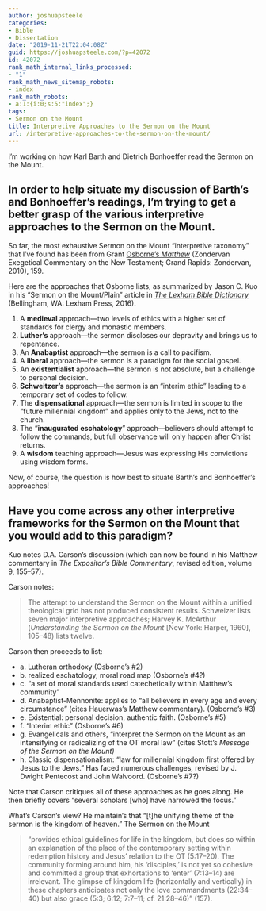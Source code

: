 ```yaml
---
author: joshuapsteele
categories:
- Bible
- Dissertation
date: "2019-11-21T22:04:08Z"
guid: https://joshuapsteele.com/?p=42072
id: 42072
rank_math_internal_links_processed:
- "1"
rank_math_news_sitemap_robots:
- index
rank_math_robots:
- a:1:{i:0;s:5:"index";}
tags:
- Sermon on the Mount
title: Interpretive Approaches to the Sermon on the Mount
url: /interpretive-approaches-to-the-sermon-on-the-mount/
---
```


I’m working on how Karl Barth and Dietrich Bonhoeffer read the Sermon on the Mount.

## In order to help situate my discussion of Barth’s and Bonhoeffer’s readings, I’m trying to get a better grasp of the various interpretive approaches to the Sermon on the Mount.

So far, the most exhaustive Sermon on the Mount “interpretive taxonomy” that I’ve found has been from Grant [Osborne’s *Matthew*](https://amzn.to/37oTuuA) (Zondervan Exegetical Commentary on the New Testament; Grand Rapids: Zondervan, 2010), 159.

Here are the approaches that Osborne lists, as summarized by Jason C. Kuo in his “Sermon on the Mount/Plain” article in [*The Lexham Bible Dictionary*](https://www.logos.com/product/36564/lexham-bible-dictionary) (Bellingham, WA: Lexham Press, 2016).

1. A **medieval** approach—two levels of ethics with a higher set of standards for clergy and monastic members.
2. **Luther’s** approach—the sermon discloses our depravity and brings us to repentance.
3. An **Anabaptist** approach—the sermon is a call to pacifism.
4. A **liberal** approach—the sermon is a paradigm for the social gospel.
5. An **existentialist** approach—the sermon is not absolute, but a challenge to personal decision.
6. **Schweitzer’s** approach—the sermon is an “interim ethic” leading to a temporary set of codes to follow.
7. The **dispensational** approach—the sermon is limited in scope to the “future millennial kingdom” and applies only to the Jews, not to the church.
8. The “**inaugurated eschatology**” approach—believers should attempt to follow the commands, but full observance will only happen after Christ returns.
9. A **wisdom** teaching approach—Jesus was expressing His convictions using wisdom forms.

Now, of course, the question is how best to situate Barth’s and Bonhoeffer’s approaches!

## Have you come across any other interpretive frameworks for the Sermon on the Mount that you would add to this paradigm? 

Kuo notes D.A. Carson’s discussion (which can now be found in his Matthew commentary in *The Expositor’s Bible Commentary*, revised edition, volume 9, 155–57).

Carson notes:

> The attempt to understand the Sermon on the Mount within a unified theological grid has not produced consistent results. Schweizer lists seven major interpretive approaches; Harvey K. McArthur (*Understanding the Sermon on the Mount* \[New York: Harper, 1960\], 105–48) lists twelve.

Carson then proceeds to list:

- a. Lutheran orthodoxy (Osborne’s #2)
- b. realized eschatology, moral road map (Osborne’s #4?)
- c. “a set of moral standards used catechetically within Matthew’s community”
- d. Anabaptist-Mennonite: applies to “all believers in every age and every circumstance” (cites Hauerwas’s Matthew commentary). (Osborne’s #3)
- e. Existential: personal decision, authentic faith. (Osborne’s #5)
- f. “Interim ethic” (Osborne’s #6)
- g. Evangelicals and others, “interpret the Sermon on the Mount as an intensifying or radicalizing of the OT moral law” (cites Stott’s *Message of the Sermon on the Mount)*
- h. Classic dispensationalism: “law for millennial kingdom first offered by Jesus to the Jews.” Has faced numerous challenges, revised by J. Dwight Pentecost and John Walvoord. (Osborne’s #7?)

Note that Carson critiques all of these approaches as he goes along. He then briefly covers “several scholars \[who\] have narrowed the focus.”

What’s Carson’s view? He maintain’s that “\[t\]he unifying theme of the sermon is the kingdom of heaven.” The Sermon on the Mount

> “provides ethical guidelines for life in the kingdom, but does so within an explanation of the place of the contemporary setting within redemption history and Jesus’ relation to the OT (5:17–20). The community forming around him, his ‘disciples,’ is not yet so cohesive and committed a group that exhortations to ‘enter’ (7:13–14) are irrelevant. The glimpse of kingdom life (horizontally and vertically) in these chapters anticipates not only the love commandments (22:34–40) but also grace (5:3; 6:12; 7:7–11; cf. 21:28–46)” (157).